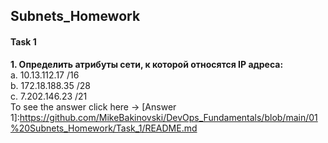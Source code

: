 ## Subnets_Homework

#### Task 1
**1. Определить атрибуты сети, к которой относятся IP адреса:**<br/>
a. 10.13.112.17 /16 <br/>
b. 172.18.188.35 /28 <br/>
c. 7.202.146.23 /21 <br/>
To see the answer click here -> [Answer 1]:<https://github.com/MikeBakinovski/DevOps_Fundamentals/blob/main/01%20Subnets_Homework/Task_1/README.md>
